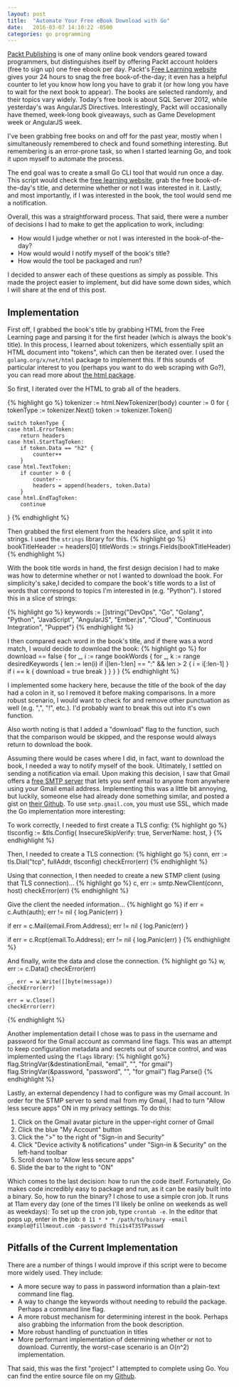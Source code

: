 ```yaml
---
layout: post
title:  "Automate Your Free eBook Download with Go"
date:   2016-03-07 14:10:22 -0500
categories: go programming
---
```

[Packt Publishing][packt] is one of many online book vendors geared toward programmers, but distinguishes itself by offering Packt account holders (free to sign up) one free ebook per day. Packt's [Free Learning website][packt-free] gives your 24 hours to snag the free book-of-the-day; it even has a helpful counter to let you know how long you have to grab it (or how long you have to wait for the next book to appear). The books are selected randomly, and their topics vary widely. Today's free book is about SQL Server 2012, while yesterday's was AngularJS Directives. Interestingly, Packt will occasionally have themed, week-long book giveaways, such as Game Development week or AngularJS week.

I've been grabbing free books on and off for the past year, mostly when I simultaneously remembered to check and found something interesting. But remembering is an error-prone task, so when I started learning Go, and took it upon myself to automate the process.

The end goal was to create a small Go CLI tool that would run once a day. This script would check the [free learning website][packt-free], grab the free book-of-the-day's title, and determine whether or not I was interested in it. Lastly, and most importantly, if I was interested in the book, the tool would send me a notification.

Overall, this was a straightforward process. That said, there were a number of decisions I had to make to get the application to work, including:

* How would I judge whether or not I was interested in the book-of-the-day?
* How would would I notify myself of the book's title?
* How would the tool be packaged and run?

I decided to answer each of these questions as simply as possible. This made the project easier to implement, but did have some down sides, which I will share at the end of this post.

## Implementation

First off, I grabbed the book's title by grabbing HTML from the Free Learning page and parsing it for the first header (which is always the book's title). In this process, I learned about tokenizers, which essentially split an HTML document into "tokens", which can then be iterated over. I used the `golang.org/x/net/html` package to implement this. If this sounds of particular interest to you (perhaps you want to do web scraping with Go?), you can read more about [the html package][go-html-package]. 

So first, I iterated over the HTML to grab all of the headers. 

{% highlight go %}
tokenizer := html.NewTokenizer(body)
counter := 0
for {
    tokenType := tokenizer.Next()
    token := tokenizer.Token()

    switch tokenType {
    case html.ErrorToken:
        return headers
    case html.StartTagToken:
        if token.Data == "h2" {
            counter++
        }
    case html.TextToken:
        if counter > 0 {
            counter--
            headers = append(headers, token.Data)
        }
    case html.EndTagToken:
        continue
}
{% endhighlight %}

Then grabbed the first element from the headers slice, and split it into strings. I used the `strings` library for this.
{% highlight go %}
bookTitleHeader := headers[0]
titleWords := strings.Fields(bookTitleHeader)
{% endhighlight %}

With the book title words in hand, the first design decision I had to make was how to determine whether or not I wanted to download the book. For simplicity's sake,I decided to compare the book's title words to a list of words that correspond to topics I'm interested in (e.g. "Python"). I stored this in a slice of strings:

{% highlight go %}
keywords := []string{"DevOps", "Go", "Golang", "Python",
        "JavaScript", "AngularJS", "Ember.js", "Cloud", "Continuous Integration", "Puppet"}
{% endhighlight %}

I then compared each word in the book's title, and if there was a word match, I would decide to download the book: 
{% highlight go %}
for download == false {
    for _, i := range bookWords {
        for _, k := range desiredKeywords {
             len := len(i)
             if i[len-1:len] == ":" && len > 2 {
                 i = i[:len-1]
             }
             if i == k {
                 download = true
                 break
             }
         }
     }
}
{% endhighlight %}

I implemented some hackery here, because the title of the book of the day had a colon in it, so I removed it before making comparisons. In a more robust scenario, I would want to check for and remove other punctuation as well (e.g. ",", "!", etc.). I'd probably want to break this out into it's own function.

Also worth noting is that I added a "download" flag to the function, such that the comparison would be skipped, and the response would always return to download the book.

Assuming there would be cases where I did, in fact, want to download the book, I needed a way to notify myself of the book. Ultimately, I settled on sending a notification via email. Upon making this decision, I saw that Gmail offers a [free SMTP server][gmail-smtp] that lets you senf email to anyone from anywhere using your Gmail email address. Implementing this was a little bit annoying, but luckily, someone else had already done something similar, and posted a gist on [their Github][go-smtp-example]. To use `smtp.gmail.com`, you must use SSL, which made the Go implementation more interesting:

To work correctly, I needed to first create a TLS config:
{% highlight go %}
tlsconfig := &tls.Config{
    InsecureSkipVerify: true,
    ServerName:         host,
}
{% endhighlight %}

Then, I needed to create a TLS connection:
{% highlight go %}
conn, err := tls.Dial("tcp", fullAddr, tlsconfig)
checkError(err)
{% endhighlight %}

Using that connection, I then needed to create a new STMP client (using that TLS connection)...
{% highlight go %}
c, err := smtp.NewClient(conn, host)
checkError(err)
{% endhighlight %}

Give the client the needed information...
{% highlight go %}
if err = c.Auth(auth); err != nil {
    log.Panic(err)
}

if err = c.Mail(email.From.Address); err != nil {
    log.Panic(err)
}

if err = c.Rcpt(email.To.Address); err != nil {
    log.Panic(err)
}
{% endhighlight %}

And finally, write the data and close the connection. 
{% highlight go %}
    w, err := c.Data()
    checkError(err)

    _, err = w.Write([]byte(message))
    checkError(err)

    err = w.Close()
    checkError(err)
{% endhighlight %}

Another implementation detail I chose was to pass in the username and password for the Gmail account as command line flags. This was an attempt to keep configuration metadata and secrets out of source control, and was implemented using the `flags` library:
{% highlight go%}
flag.StringVar(&destinationEmail, "email", "", "for gmail")
flag.StringVar(&password, "password", "", "for gmail")
flag.Parse()
{% endhighlight %}

Lastly, an external dependency I had to configure was my Gmail account. In order for the STMP server to send mail from my Gmail, I had to turn "Allow less secure apps" ON in my privacy settings. To do this:
1. Click on the Gmail avatar picture in the upper-right corner of Gmail
2. Click the blue "My Account" button
3. Click the ">" to the right of "Sign-in and Security"
4. Click "Device activity & notifications" under "Sign-in & Security" on the left-hand toolbar
5. Scroll down to "Allow less secure apps"
6. Slide the bar to the right to "ON"

Which comes to the last decision: how to run the code itself. Fortunately, Go makes code incredibly easy to package and run, as it can be easily built into a binary. So, how to run the binary?
I chose to use a simple cron job. It runs at 11am every day (one of the times I'll likely be online on weekends as well as weekdays):
To set up the cron job, type `crontab -e`. In the editor that pops up, enter in the job:
`0 11 * * * /path/to/binary -email example@fillmeout.com -password This1s4T3STPasswd`

## Pitfalls of the Current Implementation

There are a number of things I would improve if this script were to become more widely used. They include:

* A more secure way to pass in password information than a plain-text command line flag.
* A way to change the keywords without needing to rebuild the package. Perhaps a command line flag.
* A more robust mechanism for determining interest in the book. Perhaps also grabbing the information from the book description.
* More robust handling of punctuation in titles
* More performant implementation of determining whether or not to download. Currently, the worst-case scenario is an O(n^2) implementation.

That said, this was the first "project" I attempted to complete using Go. You can find the entire source file on my [Github][github]. 

[packt]: https://packtpub.com
[packt-free]: https://packtpub.com/packt/offers/free-learning
[github]: https://gist.github.com/tyrostone/d7a2e03f091cb50eb2ac
[go-html-package]: https://godoc.org/golang.org/x/net/html
[go-smtp-example]: https://gist.github.com/chrisgillis/10888032
[gmail-smtp]: https://support.google.com/a/answer/176600?hl=en
